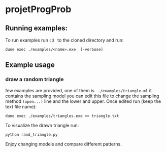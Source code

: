 # projetProgProb

## Running examples:

To run examples run `cd ` to the cloned directory and run:
```
dune exec ./examples/<name>.exe  [-verbose]
```


## Example usage
### draw a random triangle
few examples are provided, one of them is ` ./examples/triangle.ml` it contains the sampling model
you can edit this file to change the sampling method `(open...)` line and the lower and upper. 
Once edited run (keep the text file name):
```
dune exec ./examples/triangles.exe >> triangle.txt
```

To visualize the drawn triangle run:

```
python rand_triangle.py
```
Enjoy changing models and compare different patterns.
